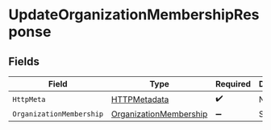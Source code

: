 # UpdateOrganizationMembershipResponse


## Fields

| Field                                                                       | Type                                                                        | Required                                                                    | Description                                                                 |
| --------------------------------------------------------------------------- | --------------------------------------------------------------------------- | --------------------------------------------------------------------------- | --------------------------------------------------------------------------- |
| `HttpMeta`                                                                  | [HTTPMetadata](../../Models/Components/HTTPMetadata.md)                     | :heavy_check_mark:                                                          | N/A                                                                         |
| `OrganizationMembership`                                                    | [OrganizationMembership](../../Models/Components/OrganizationMembership.md) | :heavy_minus_sign:                                                          | Success                                                                     |